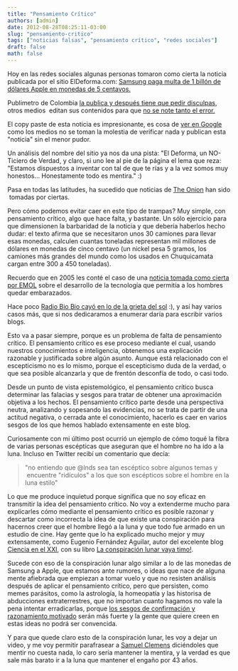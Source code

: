 ```yaml
---
title: "Pensamiento Crítico"
authors: [admin]
date: 2012-08-28T08:25:11-03:00
slug: "pensamiento-critico"
tags: ["noticias falsas", "pensamiento crítico", "redes sociales"]
draft: false
math: false
---
```


Hoy en las redes sociales algunas personas tomaron como cierta la
noticia publicada por el sitio ElDeforma.com: 
[Samsung paga multa de 1 billón de dólares Apple en monedas de 5 centavos.](https://eldeforma.com/2012/08/27/samsung-paga-multa-de-1-billon-de-dolares-a-apple-en-monedas-de-5-centavos/)

Publimetro de Colombia [la publica y después tiene que pedir
disculpas](http://www.publimetro.co/mundo/samsung-paga-a-apple-multa-de-1-billon-de-dolares-en-monedas-de-5-centavos/lmklhA!IRDLAW9pkG2Y/),
otros medios  editan sus contenidos para que [no se note tanto el error.](http://www.infobae.com/notas/667127-Samsung-le-paga-a-Apple-con-monedas-de-5.html)

El copy paste de esta noticia es impresionante, es cosa de [ver en Google](https://www.google.com/search?q=samsung+paga+multa+de+1+billon+de+dolares+a+apple+en+monedas+de+5+centavos&sugexp=chrome,mod=4&sourceid=chrome&ie=UTF-8#q=samsung+paga+multa+de+1+billon+de+dolares+a+apple+en+monedas+de+5+centavos)
como los medios no se toman la molestia de verificar nada y publican
esta "noticia" sin el menor pudor.

Un análisis del nombre del sitio ya nos da una pista: "El Deforma, un
NO-Ticiero de Verdad, y claro, si uno lee al pie de la página el lema
que reza: "Estamos dispuestos a inventar con tal de que te rías y a la
vez somos muy honestos... Honestamente todo es mentira." :)

Pasa en todas las latitudes, ha sucedido que noticias de 
[The Onion](http://www.theonion.com/) han sido  tomadas por ciertas.

Pero cómo podemos evitar caer en este tipo de trampas? Muy simple, con
pensamiento crítico, algo que hace falta, y bastante. Un sólo ejercicio
para que dimensionen la barbaridad de la noticia y que debería haberlos
hecho dudar: el texto afirma que se necesitaron unos 30 camiones para
llevar esas monedas, calculen cuantas toneladas representan mil millones
de dólares en monedas de cinco centavo (un nickel pesa 5 gramos, los
camiones más grandes del mundo como los usados en Chuquicamata cargan
entre 300 a 450 toneladas).

Recuerdo que en 2005 les conté el caso de una 
[noticia tomada como cierta por EMOL](/blog/2005/08/el-hombre-embarazado-y-raton-transgenico.html)
sobre el desarrollo de la tecnología que permitía a los hombres quedar
embarazados.

Hace poco [Radio Bio Bio cayó en lo de la grieta del sol](http://www.biobiochile.cl/2012/08/17/nasa-aclara-que-gigantesca-grieta-solar-en-el-sol-es-en-realidad-un-fenomeno-natural.shtml)
:), y así hay varios casos más, que si nos dedicaramos a enumerar daría
para escribir varios blogs.

Esto va a pasar siempre, porque es un problema de falta de pensamiento
crítico. El pensamiento crítico es ese proceso mediante el cual, usando
nuestros conocimientos e inteligencia, obtenemos una explicación
razonable y justificada sobre algún asunto. Aunque está relacionado con
el escepticismo no es lo mismo, porque el escepticismo duda de la
verdad, o que sea posible alcanzarla y que de frentón desconfía de todo,
o casi todo.

Desde un punto de vista epistemológico, el pensamiento crítico busca
determinar las falacias y sesgos para tratar de obtener una aproximación
objetiva a los hechos. El pensamiento crítico parte desde una
perspectiva neutra, analizando y sopesando las evidencias, no se trata
de partir de una actitud negativa, o cerrada ante el conocimiento,
hacerlo es caer en varios sesgos de los que hemos hablado extensamente
en este blog.

Curiosamente con mi último post ocurrió un ejemplo de cómo toqué la
fibra de varias personas escépticas que aseguran que el hombre no ha ido
a la luna. Incluso en Twitter recibí un comentario que decía:

> "no entiendo que \@lnds sea tan escéptico sobre algunos temas y
>  encuentre "ridículos" a los que son escépticos sobre el hombre en
> la luna estilo"

Lo que me produce inquietud porque significa que no soy eficaz en
transmitir la idea del pensamiento crítico. No voy a extenderme mucho
para explicarles cómo mediante el pensamiento crítico es posible razonar
y descartar como incorrecta la idea de que existe una conspiración para
hacernos creer que el hombre llegó a la luna y que todo fue armado en un
estudio de cine. Hay gente que lo ha explicado mucho mejor y muy
extensamente, como Eugenio Fernández Aguilar, autor del excelente blog
[Ciencia en el XXI](http://cienciaxxi.es/blog/?p=7576), con su libro 
[La conspiración lunar vaya timo!](http://www.laetoli.net/product.php?id_product=44).

Sucede con eso de la conspiración lunar algo similar a lo de las monedas
de Samsung a Apple, que estamos ante rumores, o ideas que nace de alguna
mente afiebrada que empiezan a tomar vuelo y que no resisten análisis
después de aplicar el pensamiento crítico, pero que persisten, como
memes parásitos, como la astrología, la homeopatía y las historisa de
abducciones extraterrestres, que no importan cuanto hagamos no vale la
pena intentar erradicarlas, porque 
[los sesgos de confirmación y razonamiento motivado](/blog/2011/07/decisiones-irracionales.html)
serán más fuerte y la gente que quiere creen en estas ideas no podrá ser
convencida.

Y para que quede claro esto de la conspiración lunar, les voy a dejar un
video, y me voy permitir parafrasear a [Samuel Clemens](/blog/2012/06/mentira.html) diciéndoles que
mentir no cuesta nada, lo caro sería mantener la mentira, y la verdad es
que sale más barato ir a la luna que mantener el engaño por 43 años.
